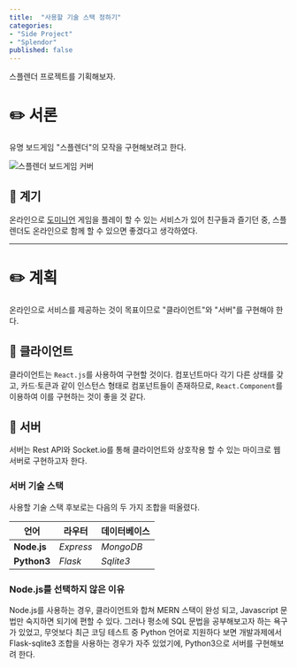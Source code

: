 ```yaml
---
title:  "사용할 기술 스택 정하기"
categories:
- "Side Project"
- "Splendor"
published: false
---
```


스플렌더 프로젝트를 기획해보자.

<!-- more -->

# ✏️ 서론

유명 보드게임 "스플렌더"의 모작을 구현해보려고 한다.

![스플렌더 보드게임 커버](https://upload.wikimedia.org/wikipedia/en/2/2e/BoardGameSplendorLogoFairUse.jpg)

## 🎲 계기

온라인으로 [도미니언](http://dominion.games) 게임을 플레이 할 수 있는 서비스가 있어 친구들과 즐기던 중, 스플렌더도 온라인으로 함께 할 수 있으면 좋겠다고 생각하였다.


* * *

# ✏️ 계획

온라인으로 서비스를 제공하는 것이 목표이므로 "클라이언트"와 "서버"를 구현해야 한다.


## 🎲 클라이언트

클라이언트는 `React.js`를 사용하여 구현할 것이다. 컴포넌트마다 각기 다른 상태를 갖고, 카드·토큰과 같이 인스턴스 형태로  컴포넌트들이 존재하므로, `React.Component`를 이용하여 이를 구현하는 것이 좋을 것 같다.


## 🎲 서버

서버는 Rest API와 Socket.io를 통해 클라이언트와 상호작용 할 수 있는 마이크로 웹 서버로 구현하고자 한다.

### 서버 기술 스택

사용할 기술 스택 후보로는 다음의 두 가지 조합을 떠올렸다.

| 언어        | 라우터    | 데이터베이스 |
| ----------- | --------- | ------------ |
| **Node.js** | *Express* | *MongoDB*    |
| **Python3** | *Flask*   | *Sqlite3*    |


### Node.js를 선택하지 않은 이유

Node.js를 사용하는 경우, 클라이언트와 합쳐 MERN 스택이 완성 되고, Javascript 문법만 숙지하면 되기에 편할 수 있다. 그러나 평소에 SQL 문법을 공부해보고자 하는 욕구가 있었고, 무엇보다 최근 코딩 테스트 중 Python 언어로 지원하다 보면 개발과제에서 Flask-sqlite3 조합을 사용하는 경우가 자주 있었기에, Python3으로 서버를 구현해보려 한다.

